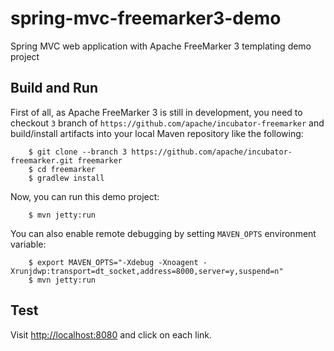 # spring-mvc-freemarker3-demo

Spring MVC web application with Apache FreeMarker 3 templating demo project

## Build and Run

First of all, as Apache FreeMarker 3 is still in development,
you need to checkout ```3``` branch of
```https://github.com/apache/incubator-freemarker``` and
build/install artifacts into your local Maven repository like the following:

        $ git clone --branch 3 https://github.com/apache/incubator-freemarker.git freemarker
        $ cd freemarker
        $ gradlew install 

Now, you can run this demo project:

        $ mvn jetty:run

You can also enable remote debugging by setting ```MAVEN_OPTS``` environment variable:

        $ export MAVEN_OPTS="-Xdebug -Xnoagent -Xrunjdwp:transport=dt_socket,address=8000,server=y,suspend=n"
        $ mvn jetty:run

## Test

Visit [http://localhost:8080](http://localhost:8080) and click on each link.
